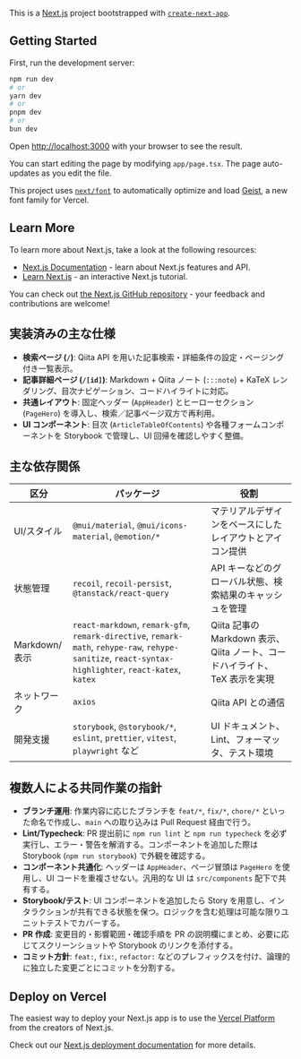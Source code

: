 This is a [Next.js](https://nextjs.org) project bootstrapped with [`create-next-app`](https://nextjs.org/docs/app/api-reference/cli/create-next-app).

## Getting Started

First, run the development server:

```bash
npm run dev
# or
yarn dev
# or
pnpm dev
# or
bun dev
```

Open [http://localhost:3000](http://localhost:3000) with your browser to see the result.

You can start editing the page by modifying `app/page.tsx`. The page auto-updates as you edit the file.

This project uses [`next/font`](https://nextjs.org/docs/app/building-your-application/optimizing/fonts) to automatically optimize and load [Geist](https://vercel.com/font), a new font family for Vercel.

## Learn More

To learn more about Next.js, take a look at the following resources:

- [Next.js Documentation](https://nextjs.org/docs) - learn about Next.js features and API.
- [Learn Next.js](https://nextjs.org/learn) - an interactive Next.js tutorial.

You can check out [the Next.js GitHub repository](https://github.com/vercel/next.js) - your feedback and contributions are welcome!

## 実装済みの主な仕様

- **検索ページ (`/`)**: Qiita API を用いた記事検索・詳細条件の設定・ページング付き一覧表示。
- **記事詳細ページ (`/[id]`)**: Markdown + Qiita ノート (`:::note`) + KaTeX レンダリング、目次ナビゲーション、コードハイライトに対応。
- **共通レイアウト**: 固定ヘッダー (`AppHeader`) とヒーローセクション (`PageHero`) を導入し、検索／記事ページ双方で再利用。
- **UI コンポーネント**: 目次 (`ArticleTableOfContents`) や各種フォームコンポーネントを Storybook で管理し、UI 回帰を確認しやすく整備。

## 主な依存関係

| 区分          | パッケージ                                                                                                                                             | 役割                                                                       |
| ------------- | ------------------------------------------------------------------------------------------------------------------------------------------------------ | -------------------------------------------------------------------------- |
| UI/スタイル   | `@mui/material`, `@mui/icons-material`, `@emotion/*`                                                                                                   | マテリアルデザインをベースにしたレイアウトとアイコン提供                   |
| 状態管理      | `recoil`, `recoil-persist`, `@tanstack/react-query`                                                                                                    | API キーなどのグローバル状態、検索結果のキャッシュを管理                   |
| Markdown/表示 | `react-markdown`, `remark-gfm`, `remark-directive`, `remark-math`, `rehype-raw`, `rehype-sanitize`, `react-syntax-highlighter`, `react-katex`, `katex` | Qiita 記事の Markdown 表示、Qiita ノート、コードハイライト、TeX 表示を実現 |
| ネットワーク  | `axios`                                                                                                                                                | Qiita API との通信                                                         |
| 開発支援      | `storybook`, `@storybook/*`, `eslint`, `prettier`, `vitest`, `playwright` など                                                                         | UI ドキュメント、Lint、フォーマッタ、テスト環境                            |

## 複数人による共同作業の指針

- **ブランチ運用**: 作業内容に応じたブランチを `feat/*`, `fix/*`, `chore/*` といった命名で作成し、`main` への取り込みは Pull Request 経由で行う。
- **Lint/Typecheck**: PR 提出前に `npm run lint` と `npm run typecheck` を必ず実行し、エラー・警告を解消する。コンポーネントを追加した際は Storybook (`npm run storybook`) で外観を確認する。
- **コンポーネント共通化**: ヘッダーは `AppHeader`、ページ冒頭は `PageHero` を使用し、UI コードを重複させない。汎用的な UI は `src/components` 配下で共有する。
- **Storybook/テスト**: UI コンポーネントを追加したら Story を用意し、インタラクションが共有できる状態を保つ。ロジックを含む処理は可能な限りユニットテストでカバーする。
- **PR 作成**: 変更目的・影響範囲・確認手順を PR の説明欄にまとめ、必要に応じてスクリーンショットや Storybook のリンクを添付する。
- **コミット方針**: `feat:`, `fix:`, `refactor:` などのプレフィックスを付け、論理的に独立した変更ごとにコミットを分割する。

## Deploy on Vercel

The easiest way to deploy your Next.js app is to use the [Vercel Platform](https://vercel.com/new?utm_medium=default-template&filter=next.js&utm_source=create-next-app&utm_campaign=create-next-app-readme) from the creators of Next.js.

Check out our [Next.js deployment documentation](https://nextjs.org/docs/app/building-your-application/deploying) for more details.
